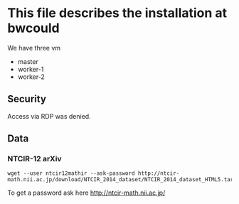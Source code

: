 # This file describes the installation at bwcould

We have three vm
* master
* worker-1
* worker-2

## Security
Access via RDP was denied.

## Data

### NTCIR-12 arXiv
```
wget --user ntcir12mathir --ask-password http://ntcir-math.nii.ac.jp/download/NTCIR_2014_dataset/NTCIR_2014_dataset_HTML5.tar.gz
```
To get a password ask here http://ntcir-math.nii.ac.jp/

